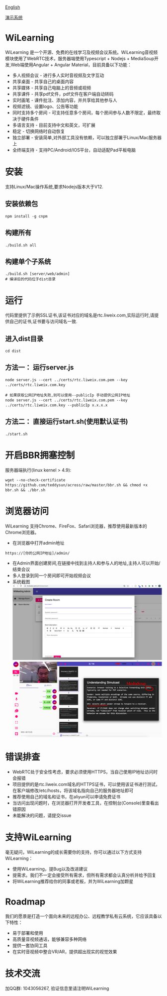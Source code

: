 [English](README-en.md)

[演示系统](https://rtc.liweix.com/admin)
# WiLearning
WiLearning 是一个开源、免费的在线学习及视频会议系统。WiLearning音视频模块使用了WebRTC技术，服务器端使用Typescript + Nodejs + MediaSoup开发,Web端使用Angular + Angular Material，目前具备以下功能：
* 多人视频会议 - 进行多人实时音视频及文字互动
* 共享桌面 - 共享自己的桌面内容
* 共享媒体 - 共享自己电脑上的音频或视频
* 共享课件 - 共享pdf文件，pdf文件在客户端自动转码
* 实时画笔 - 课件批注、添加内容，并共享给其他参与人
* 视频滤镜、设置logo、公告等功能
* 同时支持多个房间 - 可支持任意多个房间，每个房间参与人数不限定，最终取决于硬件条件
* 多语言支持 - 目前支持中文和英文，可扩展
* 稳定 - 切换网络时自动恢复
* 独立部署 - 安装简单,对外部工具没有依赖，可以独立部署于Linux/Mac服务器上
* 全终端支持 - 支持PC/Android/IOS平台，自动适配Pad平板电脑

# 安装
支持Linux/Mac操作系统,要求Nodejs版本大于V12.
## 安装依赖包
```
npm install -g cnpm
```

## 构建所有
```
./build.sh all
```

## 构建单个子系统
```
./build.sh [server/web/admin]
# 编译后的代码位于dist目录
```

# 运行
代码里提供了示例SSL证书,该证书对应的域名是rtc.liweix.com,实际运行时,请提供自己的证书,证书要与访问域名一致.
## 进入dist目录
```
cd dist
```

## 方法一： 运行server.js
```
node server.js --cert ../certs/rtc.liweix.com.pem --key ../certs/rtc.liweix.com.key

# 如果获取公网IP地址失败,则可以使用--publicIp 手动提供公网IP地址
node server.js --cert ../certs/rtc.liweix.com.pem --key ../certs/rtc.liweix.com.key --publicIp x.x.x.x
```

## 方法二： 直接运行start.sh(使用默认证书)
```
./start.sh
```

# 开启BBR拥塞控制
服务器端执行(linux kernel > 4.9):
```
wget --no-check-certificate https://github.com/teddysun/across/raw/master/bbr.sh && chmod +x bbr.sh && ./bbr.sh
```

# 浏览器访问
WiLearning 支持Chrome、FireFox、Safari浏览器，推荐使用最新版本的Chrome浏览器。
* 在浏览器中打开admin地址
```
https://[你的公网IP地址]/admin/
```
* 在Admin界面创建房间,在链接中找到主持人和参与人的地址,主持人可以开始/结束会议
* 多人登录到同一个房间即可开始视频会议
* 系统截图
![Admin 截图](res/admin.png?raw=true)
![Web 截图](res/web.png?raw=true)

# 错误排查
* WebRTC处于安全性考虑，要求必须使用HTTPS，当自己使用IP地址访问时会报错
* 项目提供的是rtc.liweix.com域名的HTTPS证书，可以使用该证书进行测试，在客户端修改/etc/hosts，将该域名指向自己的服务器地址即可
* 推荐使用自己的域名和证书，在aliyun可以申请免费证书
* 当访问出现问题时，在浏览器打开开发者工具，在控制台(Console)里查看出错原因
* 未能解决的问题，请提交issue

# 支持WiLearning
毫无疑问，WiLearning的成长需要你的支持，你可以通过以下方式支持WiLearning：
* 使用WiLearning，提Bug以及改进建议
* 提需求。我们不一定会接受所有需求，但所有需求都会认真分析并给予回复
* 将WiLearning推荐给你的同事或老板，并为WiLearning加颗星

# Roadmap
我们的愿景是打造一个面向未来的远程办公、远程教学私有云系统，它应该具备以下特性：
* 易于部署和使用
* 高质量音视频通话，能够兼容多种网络
* 提供一套协同工具
* 在实时音视频中整合VR/AR，提供超出现实的视觉效果


# 技术交流
加QQ群: 1043056267, 验证信息里请注明WiLearning
